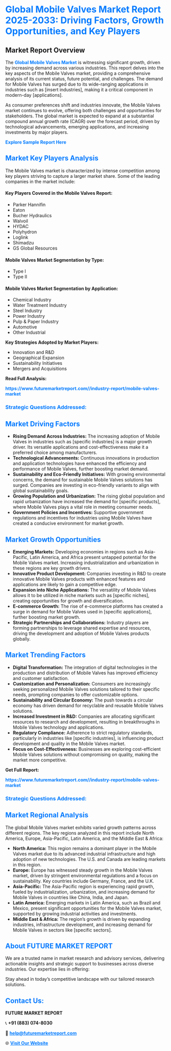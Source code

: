 <h1 style="color: #007BFF;">Global Mobile Valves Market Report 2025-2033: Driving Factors, Growth Opportunities, and Key Players</h1>

<section id="overview">
<h2>Market Report Overview</h2>
<p>The <a href="https://www.futuremarketreport.com//industry-report/mobile-valves-market" style="color: #007BFF; text-decoration: none;"><strong>Global Mobile Valves Market</strong></a> is witnessing significant growth, driven by increasing demand across various industries. This report delves into the key aspects of the Mobile Valves market, providing a comprehensive analysis of its current status, future potential, and challenges. The demand for Mobile Valves has surged due to its wide-ranging applications in industries such as [insert industries], making it a critical component in modern-day [applications].</p>
<p>As consumer preferences shift and industries innovate, the Mobile Valves market continues to evolve, offering both challenges and opportunities for stakeholders. The global market is expected to expand at a substantial compound annual growth rate (CAGR) over the forecast period, driven by technological advancements, emerging applications, and increasing investments by major players.</p>
</section>

<section id="overview">
<p><a href="https://www.futuremarketreport.com//request-sample/reportId=88407" style="color: #007BFF; text-decoration: none;"><strong>Explore Sample Report Here</strong></a></p>
</section>

<section id="key-players">
<h2 style="color: #007BFF;">Market Key Players Analysis</h2>
<p>The Mobile Valves market is characterized by intense competition among key players striving to capture a larger market share. Some of the leading companies in the market include:</p>
<h4>Key Players Covered in the Mobile Valves Report:</h4>
<ul><li>Parker Hannifin</li><li>Eaton</li><li>Bucher Hydraulics</li><li>Walvoil</li><li>HYDAC</li><li>Polyhydron</li><li>Loglink</li><li>Shimadzu</li><li>GS Global Resources</li></ul>
<h4>Mobile Valves Market Segmentation by Type:</h4>
<ul><li>Type I</li><li>Type II</li></ul>

<h4>Mobile Valves Market Segmentation by Application:</h4>
<ul><li>Chemical Industry</li><li>Water Treatment Industry</li><li>Steel Industry</li><li>Power Industry</li><li>Pulp &amp; Paper Industry</li><li>Automotive</li><li>Other Industrial</li></ul>
<p><strong>Key Strategies Adopted by Market Players:</strong></p>
<ul>
<li>Innovation and R&D</li>
<li>Geographical Expansion</li>
<li>Sustainability Initiatives</li>
<li>Mergers and Acquisitions</li>
</ul>
</section>

<section>
<p><strong>Read Full Analysis: </strong></p><a href="https://www.futuremarketreport.com//industry-report/mobile-valves-market" style="color: #007BFF; text-decoration: none;"><strong>https://www.futuremarketreport.com//industry-report/mobile-valves-market</strong></a>
<h3 style="color: #007BFF;">Strategic Questions Addressed:</h3>
</section>

<section id="driving-factors">
<h2 style="color: #007BFF;">Market Driving Factors</h2>
<ul>
<li><strong>Rising Demand Across Industries:</strong> The increasing adoption of Mobile Valves in industries such as [specific industries] is a major growth driver. Its versatile applications and cost-effectiveness make it a preferred choice among manufacturers.</li>
<li><strong>Technological Advancements:</strong> Continuous innovations in production and application technologies have enhanced the efficiency and performance of Mobile Valves, further boosting market demand.</li>
<li><strong>Sustainability and Eco-Friendly Initiatives:</strong> With growing environmental concerns, the demand for sustainable Mobile Valves solutions has surged. Companies are investing in eco-friendly variants to align with global sustainability goals.</li>
<li><strong>Growing Population and Urbanization:</strong> The rising global population and rapid urbanization have increased the demand for [specific products], where Mobile Valves plays a vital role in meeting consumer needs.</li>
<li><strong>Government Policies and Incentives:</strong> Supportive government regulations and incentives for industries using Mobile Valves have created a conducive environment for market growth.</li>
</ul>
</section>

<section id="growth-opportunities">
<h2 style="color: #007BFF;">Market Growth Opportunities</h2>
<ul>
<li><strong>Emerging Markets:</strong> Developing economies in regions such as Asia-Pacific, Latin America, and Africa present untapped potential for the Mobile Valves market. Increasing industrialization and urbanization in these regions are key growth drivers.</li>
<li><strong>Innovative Product Development:</strong> Companies investing in R&D to create innovative Mobile Valves products with enhanced features and applications are likely to gain a competitive edge.</li>
<li><strong>Expansion into Niche Applications:</strong> The versatility of Mobile Valves allows it to be utilized in niche markets such as [specific niches], creating opportunities for growth and diversification.</li>
<li><strong>E-commerce Growth:</strong> The rise of e-commerce platforms has created a surge in demand for Mobile Valves used in [specific applications], further boosting market growth.</li>
<li><strong>Strategic Partnerships and Collaborations:</strong> Industry players are forming partnerships to leverage shared expertise and resources, driving the development and adoption of Mobile Valves products globally.</li>
</ul>
</section>

<section id="trending-factors">
<h2 style="color: #007BFF;">Market Trending Factors</h2>
<ul>
<li><strong>Digital Transformation:</strong> The integration of digital technologies in the production and distribution of Mobile Valves has improved efficiency and customer satisfaction.</li>
<li><strong>Customization and Personalization:</strong> Consumers are increasingly seeking personalized Mobile Valves solutions tailored to their specific needs, prompting companies to offer customizable options.</li>
<li><strong>Sustainability and Circular Economy:</strong> The push towards a circular economy has driven demand for recyclable and reusable Mobile Valves solutions.</li>
<li><strong>Increased Investment in R&D:</strong> Companies are allocating significant resources to research and development, resulting in breakthroughs in Mobile Valves technology and applications.</li>
<li><strong>Regulatory Compliance:</strong> Adherence to strict regulatory standards, particularly in industries like [specific industries], is influencing product development and quality in the Mobile Valves market.</li>
<li><strong>Focus on Cost-Effectiveness:</strong> Businesses are exploring cost-efficient Mobile Valves solutions without compromising on quality, making the market more competitive.</li>
</ul>
</section>

<section>
<p><strong>Get Full Report: </strong></p><a href="https://www.futuremarketreport.com//industry-report/mobile-valves-market" style="color: #007BFF; text-decoration: none;"><strong>https://www.futuremarketreport.com//industry-report/mobile-valves-market</strong></a>
<h3 style="color: #007BFF;">Strategic Questions Addressed:</h3>
</section>


<section id="regional-analysis">
<h2 style="color: #007BFF;">Market Regional Analysis</h2>
<p>The global Mobile Valves market exhibits varied growth patterns across different regions. The key regions analyzed in this report include North America, Europe, Asia-Pacific, Latin America, and the Middle East & Africa:</p>
<ul>
<li><strong>North America:</strong> This region remains a dominant player in the Mobile Valves market due to its advanced industrial infrastructure and high adoption of new technologies. The U.S. and Canada are leading markets in this region.</li>
<li><strong>Europe:</strong> Europe has witnessed steady growth in the Mobile Valves market, driven by stringent environmental regulations and a focus on sustainability. Key countries include Germany, France, and the U.K.</li>
<li><strong>Asia-Pacific:</strong> The Asia-Pacific region is experiencing rapid growth, fueled by industrialization, urbanization, and increasing demand for Mobile Valves in countries like China, India, and Japan.</li>
<li><strong>Latin America:</strong> Emerging markets in Latin America, such as Brazil and Mexico, present significant opportunities for the Mobile Valves market, supported by growing industrial activities and investments.</li>
<li><strong>Middle East & Africa:</strong> The region’s growth is driven by expanding industries, infrastructure development, and increasing demand for Mobile Valves in sectors like [specific sectors].</li>
</ul>
</section>

<footer>
<h2 style="color: #007BFF;">About FUTURE MARKET REPORT</h2>
<p>We are a trusted name in market research and advisory services, delivering actionable insights and strategic support to businesses across diverse industries. Our expertise lies in offering:</p>

<p>Stay ahead in today’s competitive landscape with our tailored research solutions.</p>

<h2 style="color: #007BFF;">Contact Us:</h2>
<p><strong>FUTURE MARKET REPORT</strong></p>
<p>📞 <strong>+91 (883) 074-8030</strong></p>
<p>📧 <strong><a href="mailto:help@futuremarketreport.com" style="color: #007BFF;">help@futuremarketreport.com</a></strong></p>
<p>🌐 <strong><a href="https://www.futuremarketreport.com/" style="color: #007BFF;">Visit Our Website</a></strong></p>
</footer>